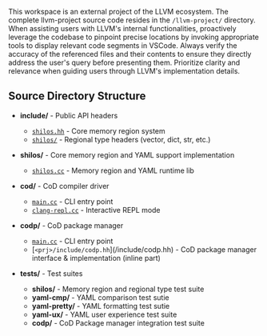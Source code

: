 This workspace is an external project of the LLVM ecosystem. The complete llvm-project source code resides in the `/llvm-project/` directory. When assisting users with LLVM's internal functionalities, proactively leverage the codebase to pinpoint precise locations by invoking appropriate tools to display relevant code segments in VSCode. Always verify the accuracy of the referenced files and their contents to ensure they directly address the user's query before presenting them. Prioritize clarity and relevance when guiding users through LLVM's implementation details.

## Source Directory Structure

- **include/** - Public API headers
  - [`shilos.hh`](include/shilos.hh) - Core memory region system
  - [`shilos/`](include/shilos/) - Regional type headers (vector, dict, str, etc.)

- **shilos/** - Core memory region and YAML support implementation
  - [`shilos.cc`](shilos/shilos.cc) - Memory region and YAML runtime lib

- **cod/** - CoD compiler driver
  - [`main.cc`](cod/main.cc) - CLI entry point
  - [`clang-repl.cc`](cod/clang-repl.cc) - Interactive REPL mode

- **codp/** - CoD package manager
  - [`main.cc`](codp/main.cc) - CLI entry point
  - [`<prj>/include/codp.hh`](<prj>/include/codp.hh) - CoD package manager interface & implementation (inline part)

- **tests/** - Test suites
  - **shilos/** - Memory region and regional type test suite
  - **yaml-cmp/** - YAML comparison test sutie
  - **yaml-pretty/** - YAML formatting test sutie
  - **yaml-ux/** - YAML user experience test suite
  - **codp/** - CoD Package manager integration test suite
